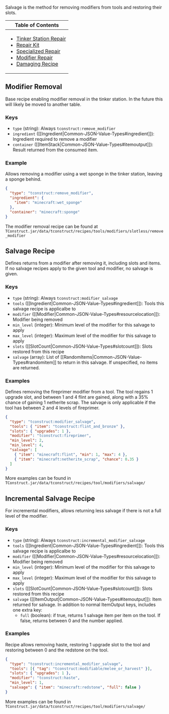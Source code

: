 Salvage is the method for removing modifiers from tools and restoring their slots.

<table>
  <thead><th>Table of Contents</th></thead>
  <tbody><td>

- [Tinker Station Repair](#tinker-station-repair)
- [Repair Kit](#repair-kit)
- [Specialized Repair](#specialized-repair)
- [Modifier Repair](#modifier-repair)
- [Damaging Recipe](#damaging-recipe)
</td>
</table>

## Modifier Removal

Base recipe enabling modifier removal in the tinker station. In the future this will likely be moved to another table.

### Keys

* `type` (string): Always `tconstruct:remove_modifier`
* `ingredient` ([[Ingredient|Common-JSON-Value-Types#ingredient]]): Ingredient required to remove a modifier
* `container` ([[ItemStack|Common-JSON-Value-Types#itemoutput]]): Result returned from the consumed item.

### Example

Allows removing a modifier using a wet sponge in the tinker station, leaving a sponge behind.

```json
{
  "type": "tconstruct:remove_modifier",
  "ingredient": {
    "item": "minecraft:wet_sponge"
  },
  "container": "minecraft:sponge"
}
```

The modifier removal recipe can be found at `TConstruct.jar/data/tconstruct/recipes/tools/modifiers/slotless/remove_modifier`

## Salvage Recipe

Defines returns from a modifier after removing it, including slots and items. If no salvage recipes apply to the given tool and modifier, no salvage is given.

### Keys

* `type` (string): Always `tconstruct:modifier_salvage`
* `tools` ([[Ingredient|Common-JSON-Value-Types#ingredient]]): Tools this salvage recipe is applicalbe to
* `modifier` ([[Modifier|Common-JSON-Value-Types#resourcelocation]]): Modifier being removed
* `min_level` (integer): Minimum level of the modifier for this salvage to apply
* `max_level` (integer): Maximum level of the modifier for this salvage to apply
* `slots` ([[SlotCount|Common-JSON-Value-Types#slotcount]]): Slots restored from this recipe
* `salvage` (array): List of [[RandomItems|Common-JSON-Value-Types#randomitem]] to return in this salvage. If unspecified, no items are returned.

### Examples

Defines removing the fireprimer modifier from a tool. The tool regains 1 upgrade slot, and between 1 and 4 flint are gained, along with a 35% chance of gaining 1 netherite scrap. The salvage is only applicable if the tool has between 2 and 4 levels of fireprimer.

```json
{
  "type": "tconstruct:modifier_salvage",
  "tools": { "item": "tconstruct:flint_and_bronze" },
  "slots": { "upgrades": 1 },
  "modifier": "tconstruct:fireprimer",
  "min_level": 2,
  "min_level": 4,
  "salvage": [
    { "item": "minecraft:flint", "min": 1, "max": 4 },
    { "item": "minecraft:netherite_scrap", "chance": 0.35 }
  ]
}
```

More examples can be found in `TConstruct.jar/data/tconstruct/recipes/tool/modifiers/salvage/`

## Incremental Salvage Recipe

For incremental modifiers, allows returning less salvage if there is not a full level of the modifier.

### Keys

* `type` (string): Always `tconstruct:incremental_modifier_salvage`
* `tools` ([[Ingredient|Common-JSON-Value-Types#ingredient]]): Tools this salvage recipe is applicalbe to
* `modifier` ([[Modifier|Common-JSON-Value-Types#resourcelocation]]): Modifier being removed
* `min_level` (integer): Minimum level of the modifier for this salvage to apply
* `max_level` (integer): Maximum level of the modifier for this salvage to apply
* `slots` ([[SlotCount|Common-JSON-Value-Types#slotcount]]): Slots restored from this recipe
* `salvage` ([[ItemOutput|Common-JSON-Value-Types#itemoutput]]): Item returned for salvage. In addition to normal ItemOutput keys, includes one extra key:
    * `full` (boolean): if true, returns 1 salvage item per item on the tool. If false, returns between 0 and the number applied.

### Examples

Recipe allows removing haste, restoring 1 upgrade slot to the tool and restoring between 0 and the redstone on the tool.

```json
{
  "type": "tconstruct:incremental_modifier_salvage",
  "tools": [{ "tag": "tconstruct:modifiable/melee_or_harvest" }],
  "slots": { "upgrades": 1 },
  "modifier": "tconstruct:haste",
  "min_level": 1,
  "salvage": { "item": "minecraft:redstone", "full": false }
}
```

More examples can be found in `TConstruct.jar/data/tconstruct/recipes/tool/modifiers/salvage/`